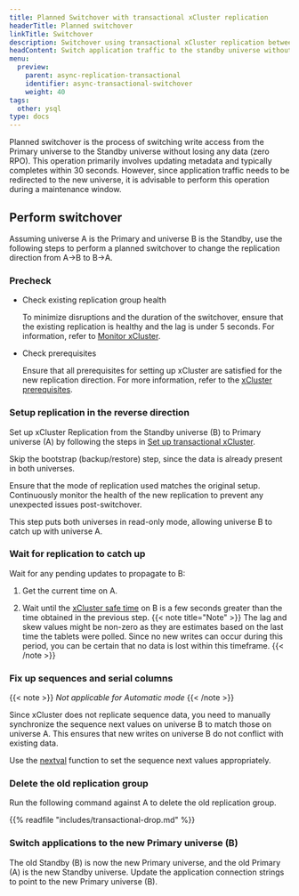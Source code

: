 ```yaml
---
title: Planned Switchover with transactional xCluster replication
headerTitle: Planned switchover
linkTitle: Switchover
description: Switchover using transactional xCluster replication between universes
headContent: Switch application traffic to the standby universe without data loss
menu:
  preview:
    parent: async-replication-transactional
    identifier: async-transactional-switchover
    weight: 40
tags:
  other: ysql
type: docs
---
```


Planned switchover is the process of switching write access from the Primary universe to the Standby universe without losing any data (zero RPO). This operation primarily involves updating metadata and typically completes within 30 seconds. However, since application traffic needs to be redirected to the new universe, it is advisable to perform this operation during a maintenance window.

## Perform switchover

Assuming universe A is the Primary and universe B is the Standby, use the following steps to perform a planned switchover to change the replication direction from A->B to B->A.

### Precheck

- Check existing replication group health

  To minimize disruptions and the duration of the switchover, ensure that the existing replication is healthy and the lag is under 5 seconds. For information, refer to [Monitor xCluster](../../../../launch-and-manage/monitor-and-alert/xcluster-monitor/).

- Check prerequisites

  Ensure that all prerequisites for setting up xCluster are satisfied for the new replication direction. For more information, refer to the [xCluster prerequisites](../#prerequisites).

### Setup replication in the reverse direction

Set up xCluster Replication from the Standby universe (B) to Primary universe (A) by following the steps in [Set up transactional xCluster](../../async-replication/async-replication-transactional/).

Skip the bootstrap (backup/restore) step, since the data is already present in both universes.

Ensure that the mode of replication used matches the original setup. Continuously monitor the health of the new replication to prevent any unexpected issues post-switchover.

This step puts both universes in read-only mode, allowing universe B to catch up with universe A.

### Wait for replication to catch up

Wait for any pending updates to propagate to B:

1. Get the current time on A.

1. Wait until the [xCluster safe time](../../../../launch-and-manage/monitor-and-alert/xcluster-monitor/#xcluster-safe-time) on B is a few seconds greater than the time obtained in the previous step.
{{< note title="Note" >}}
The lag and skew values might be non-zero as they are estimates based on the last time the tablets were polled. Since no new writes can occur during this period, you can be certain that no data is lost within this timeframe.
{{< /note >}}

### Fix up sequences and serial columns

{{< note >}}
_Not applicable for Automatic mode_
{{< /note >}}

Since xCluster does not replicate sequence data, you need to manually synchronize the sequence next values on universe B to match those on universe A. This ensures that new writes on universe B do not conflict with existing data.

Use the [nextval](https://www.postgresql.org/docs/current/functions-sequence.html) function to set the sequence next values appropriately.

### Delete the old replication group

Run the following command against A to delete the old replication group.

{{% readfile "includes/transactional-drop.md" %}}

### Switch applications to the new Primary universe (B)
The old Standby (B) is now the new Primary universe, and the old Primary (A) is the new Standby universe. Update the application connection strings to point to the new Primary universe (B).
